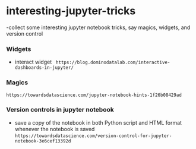 # interesting-jupyter-tricks
  -collect some interesting jupyter notebook tricks, say magics, widgets, and version control

### Widgets
- interact widget
  ` https://blog.dominodatalab.com/interactive-dashboards-in-jupyter/`

### Magics
`https://towardsdatascience.com/jupyter-notebook-hints-1f26b08429ad`

### Version controls in jupyter notebook
- save a copy of the notebook in both Python script and HTML format whenever the notebook is saved
`https://towardsdatascience.com/version-control-for-jupyter-notebook-3e6cef13392d`